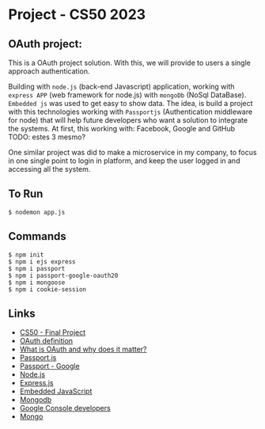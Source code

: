 # Project - CS50 2023


## OAuth project:
This is a OAuth project solution. With this, we will provide to users a single approach authentication.

Building with `node.js` (back-end Javascript) application, working with `express APP` (web framework for node.js) with `mongoDb` (NoSql DataBase).
`Embedded js` was used to get easy to show data.
The idea, is build a project with this technologies working with `Passportjs` (Authentication middleware for node) that will help future developers who want a solution to integrate the systems.
At first, this working with: Facebook, Google and GitHub TODO: estes 3 mesmo?

One similar project was did to make a microservice in my company, to focus in one single point to login in platform, and keep the user logged in and accessing all the system.

## To Run
```Shell
$ nodemon app.js
```

## Commands
```Shell
$ npm init
$ npm i ejs express
$ npm i passport
$ npm i passport-google-oauth20
$ npm i mongoose
$ npm i cookie-session
```


## Links
* [CS50 - Final Project](https://cs50.harvard.edu/x/2023/project/)
* [OAuth definition](https://oauth.net/)
* [What is OAuth and why does it matter?](https://www.youtube.com/watch?v=KT8ybowdyr0)
* [Passport.js](https://www.passportjs.org/)
* [Passport - Google](https://www.passportjs.org/packages/passport-google-oauth20/)
* [Node.js](https://nodejs.org/en/)
* [Express.js](https://expressjs.com/)
* [Embedded JavaScript](https://ejs.co/)
* [Mongodb](https://www.mongodb.com/)
* [Google Console developers](https://console.developers.google.com/)
* [Mongo](https://cloud.mongodb.com/)



